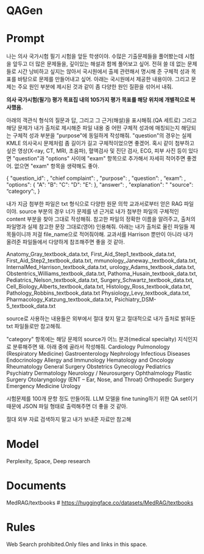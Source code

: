 # QAGen
# Prompt
나는 의사 국가시험 필기 시험을 앞둔 학생이야. 수많은 기출문제들을 풀어봤는데 시험을 앞두고 더 많은 문제들을, 깊이있는 해설과 함께 풀어보고 싶어. 전혀 쓸 데 없는 문제들로 시간 낭비하고 싶지는 않아서 국시원에서 출제 관련해서 명시해 준 구체적 성과 목표를 바탕으로 문제를 만들어내고 싶어. 아래는 국시원에서 제공한 내용이야. 그리고 문제는 주요 원인 부분에 제시된 것과 같이 좀 다양한 원인 질환을 섞어서 내줘.

**의사 국가시험(필기) 평가 목표집 내의 105가지 평가 목표를 해당 위치에 개별적으로 복사했음.**

아래의 객관식 형식의 질문과 답, 그리고 그 근거(해설)을 표시해줘.(QA 세트로) 그리고 해당 문제가 내가 출처로 제시해준 파일 내용 중 어떤 구체적 성과에 매칭되는지 해당되는 구체적 성과 부분을 "purpose"에 동일하게 작성해줘.
"question"의 경우는 실제 KMLE 의사국시 문제처럼 좀 길이가 길고 구체적이었으면 좋겠어.
혹시 같이 첨부하고 싶은 영상(X-ray, CT, MRI, 초음파), 혈액검사 및 진단 검사, ECG, 피부 사진 등이 있다면 "question"과 "options" 사이에 "exam" 항목으로 추가해서 자세히 적어주면 좋겠어. 없으면 "exam" 항목을 생략해도 좋아.

{ "question_id": ,
"chief complaint": ,
"purpose": ,
"question”: ,
“exam”: ,
"options": { "A": "B": "C": "D": "E": },
"answer": ,
"explanation": "
"source":
“category”:,
}

내가 지금 첨부한 파일은 txt 형식으로 다양한 원문 의학 교과서로부터 얻은 RAG 파일이야. source 부분의 경우 너가 문제를 낸 근거로 내가 첨부한 파일의 구체적인 content 부분을 찾아 그대로 작성해줘. 참고한 파일의 정확한 이름을 알려주고, 출처의 파일명과 실제 참고한 문장 그대로(영어) 인용해줘. 아래는 내가 출처로 올린 파일들 제목들이니까 저걸 file_name으로 적어줘야해. 교과서를 Harrison 뿐만이 아니라 내가 올려준 파일들에서 다양하게 참조해주면 좋을 것 같아.

Anatomy_Gray_textbook_data.txt, First_Aid_Step1_textbook_data.txt, First_Aid_Step2_textbook_data.txt, mmunology_Janeway._textbook_data.txt, InternalMed_Harrison_textbook_data.txt, urology_Adams_textbook_data.txt, Obstentrics_Williams_textbook_data.txt, Pathoma_Husain_textbook_data.txt, Pediatrics_Nelson_textbook_data.txt, Surgery_Schwartz_textbook_data.txt, Cell_Biology_Alberts_textbook_data.txt, Histology_Ross_textbook_data.txt, Pathology_Robbins_textbook_data.txt Physiology_Levy_textbook_data.txt, Pharmacology_Katzung_textbook_data.txt, Psichiatry_DSM-5_textbook_data.txt

source로 사용하는 내용들은 외부에서 절대 찾지 말고 절대적으로 내가 출처로 밝혀둔 txt 파일들로만 참고해줘.

"category" 항목에는 해당 문제의 source가 어느 분과(medical specialty) 지식인지로 분류해주면 돼. 아래 중에 골라서 작성해줘.
Cardiology
Pulmonology (Respiratory Medicine)
Gastroenterology
Nephrology
Infectious Diseases
Endocrinology
Allergy and Immunology
Hematology and Oncology
Rheumatology
General Surgery
Obstetrics
Gynecology
Pediatrics
Psychiatry
Dermatology
Neurology / Neurosurgery
Ophthalmology
Plastic Surgery
Otolaryngology (ENT – Ear, Nose, and Throat)
Orthopedic Surgery
Emergency Medicine
Urology

시험문제를 100개 문항 정도 만들어줘. LLM 모델을 fine tuning하기 위한 QA set이기 때문에 JSON 파일 형태로 출력해주면 더 좋을 것 같아.

절대 외부 자료 검색하지 말고 내가 보내준 자료만 참고해

# Model
Perplexity, Space, Deep research

# Documents
MedRAG/textbooks # https://huggingface.co/datasets/MedRAG/textbooks

# Rules
Web Search prohibited.Only files and links in this space.
